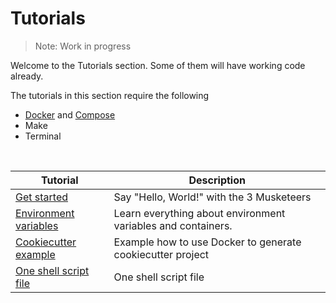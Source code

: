 <!-- DOCTOC SKIP -->

# Tutorials

> Note: Work in progress

Welcome to the Tutorials section. Some of them will have working code already.

The tutorials in this section require the following

* [Docker][linkDocker] and [Compose][linkCompose]
* Make
* Terminal

<br>

Tutorial | Description
---|---
[Get started][linkTutorialGetStarted] | Say "Hello, World!" with the 3 Musketeers
[Environment variables][linkTutorialEnvVars] | Learn everything about environment variables and containers.
[Cookiecutter example][linkCookiecutterExample] | Example how to use Docker to generate cookiecutter project
[One shell script file][linkTutorialOneShellScript] | One shell script file


[linkDocker]: https://docs.docker.com/engine/installation/
[linkCompose]: https://docs.docker.com/compose/install/
[linkTutorialGetStarted]: ./get_started
[linkTutorialEnvVars]: ./environment_variables/
[linkTutorialOneShellScript]: ./one_script_file/
[linkCookiecutterExample]: https://github.com/3musketeersio/cookiecutter-musketeers-echo
